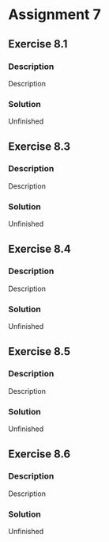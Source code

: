 # Assignment 7

## Exercise 8.1

### Description

Description

### Solution

Unfinished

## Exercise 8.3

### Description

Description

### Solution

Unfinished

## Exercise 8.4

### Description

Description

### Solution

Unfinished

## Exercise 8.5

### Description

Description

### Solution

Unfinished

## Exercise 8.6

### Description

Description

### Solution

Unfinished